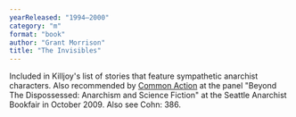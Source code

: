 ```yaml
---
yearReleased: "1994–2000"
category: "m"
format: "book"
author: "Grant Morrison"
title: "The Invisibles"
---
```

Included in  Killjoy's  list of stories that feature sympathetic anarchist  characters. Also recommended by <a href="http://nwsfsnews.blogspot.com/2009/10/i-wanna-read-sf-anarchy.html"> Common Action</a> at the panel "Beyond The Dispossessed: Anarchism and Science  Fiction" at the Seattle Anarchist Bookfair in October 2009. Also see Cohn: 386.
 